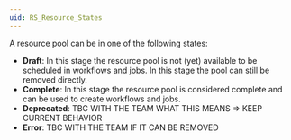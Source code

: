 ```yaml
---
uid: RS_Resource_States
---
```


A resource pool can be in one of the following states:

- **Draft**: In this stage the resource pool is not (yet) available to be scheduled in workflows and jobs. In this stage the pool can still be removed directly.
- **Complete**: In this stage the resource pool is considered complete and can be used to create workflows and jobs.
- **Deprecated**: TBC WITH THE TEAM WHAT THIS MEANS => KEEP CURRENT BEHAVIOR
- **Error**: TBC WITH THE TEAM IF IT CAN BE REMOVED